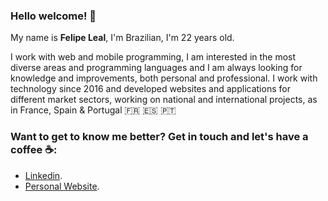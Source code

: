 ### Hello welcome! 👋

My name is **Felipe Leal**, I'm Brazilian, I'm 22 years old.

I work with web and mobile programming, I am interested in the most diverse areas and programming languages and I am always looking for knowledge and improvements, both personal and professional. I work with technology since 2016 and developed websites and applications for different market sectors, working on national and international projects, as in France, Spain & Portugal 🇫🇷 🇪🇸 🇵🇹

### **Want to get to know me better? Get in touch and let's have a coffee ☕️:**

- [Linkedin](https://www.linkedin.com/in/lealluisf/).
- [Personal Website](https://felipelealdefaria.github.io/).
